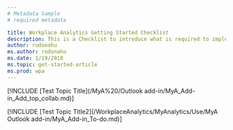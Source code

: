 ```yaml
---
# Metadata Sample
# required metadata

title: Workplace Analytics Getting Started Checklist
description: This is a Checklist to introduce what is required to implement Workplace Analytics for your Organization
author: rodonahu
ms.author: rodonahu
ms.date: 1/19/2018
ms.topic: get-started-article
ms.prod: wpa
---
```

[!INCLUDE [Test Topic Title](/MyA%20/Outlook add-in/MyA_Add-in_Add_top_collab.md)]


[!INCLUDE [Test Topic Title2](/WorkplaceAnalytics/MyAnalytics/Use/MyA Outlook add-in/MyA_Add-in_To-do.md)]

